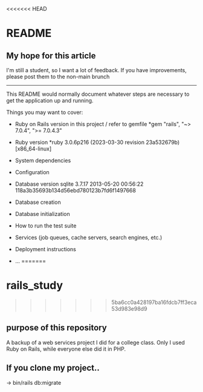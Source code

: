 <<<<<<< HEAD
# README

## My hope for this article
I'm still a student, so I want a lot of feedback.
If you have improvements, please post them to the non-main brunch

-----

This README would normally document whatever steps are necessary to get the
application up and running.

Things you may want to cover:

* Ruby on Rails version in this project / refer to gemfile
*gem "rails", "~> 7.0.4", ">= 7.0.4.3"
* Ruby version
*ruby 3.0.6p216 (2023-03-30 revision 23a532679b) [x86_64-linux]

* System dependencies

* Configuration

* Database version
sqlite 3.7.17 2013-05-20 00:56:22 118a3b35693b134d56ebd780123b7fd6f1497668

* Database creation

* Database initialization

* How to run the test suite

* Services (job queues, cache servers, search engines, etc.)

* Deployment instructions

* ...
=======
# rails_study
>>>>>>> 5ba6cc0a428197ba16fdcb7ff3eca53d983e98d9

## purpose of this repository
A backup of a web services project I did for a college class.
Only I used Ruby on Rails, while everyone else did it in PHP.

## If you clone my project..
-> bin/rails db:migrate
